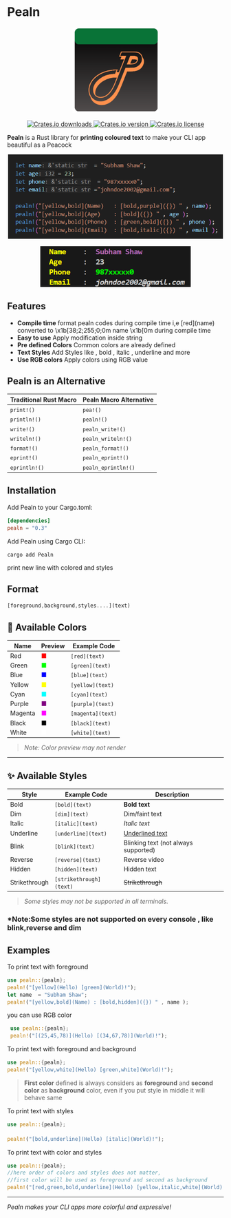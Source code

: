 # Pealn

<p align="center">
  <img src="res/pealn_icon.png" alt="Pealn Icon" width="200" />
</p>

<p align="center">
  <a href="https://crates.io/crates/pealn">
    <img src="https://img.shields.io/crates/d/pealn.svg" alt="Crates.io downloads">
  </a>
  <a href="https://crates.io/crates/pealn">
    <img src="https://img.shields.io/crates/v/pealn.svg" alt="Crates.io version">
  </a>
  <a href="https://crates.io/crates/pealn">
    <img src="https://img.shields.io/crates/l/pealn.svg" alt="Crates.io license">
  </a>
</p>


**Pealn** is a Rust library for **printing coloured text** to make your CLI app  beautiful as a Peacock




<p align="center">
  <img src="res/code_screenshot.png" alt="Pealn Icon" width="500" />
</p>

<p align="center">
  <img src="res/result_screenshot.png" alt="Pealn Icon" width="350" />
</p>

## Features
- **Compile time** format pealn codes during compile time i,e \[red](name) converted to \x1b\[38;2;255;0;0m name \x1b[0m during compile time
- **Easy to use** Apply modification inside string
- **Pre defined Colors** Common colors  are already defined
- **Text Styles** Add Styles like , bold , italic , underline and more
- **Use RGB colors** Apply colors using RGB value


## Pealn is an Alternative

| Traditional Rust Macro | Pealn Macro Alternative|
|------------------------|------------------------|
| `print!()`             | `pea!()`               |
| `println!()`           | `pealn!()`             |
| `write!()`             | `pealn_write!()`       |
| `writeln!()`           | `pealn_writeln!()`     |
| `format!()`            | `pealn_format!()`      |
| `eprint!()`            | `pealn_eprint!()`      |
| `eprintln!()`          | `pealn_eprintln!()`    |
## Installation

Add Pealn to your Cargo.toml:

```toml
[dependencies]
pealn = "0.3"
```

Add Pealn using Cargo CLI:
```
cargo add Pealn
```

print new line  with colored and styles
## Format

```rust
[foreground,background,styles....](text) 
```

## 🎨 Available Colors

| Name      | Preview                          | Example Code         |
|-----------|----------------------------------|----------------------|
| Red       | <span style="color:#ff0000;">■</span> | `[red](text)`        |
| Green     | <span style="color:#00ff00;">■</span> | `[green](text)`      |
| Blue      | <span style="color:#0000ff;">■</span> | `[blue](text)`       |
| Yellow    | <span style="color:#ffff00;">■</span> | `[yellow](text)`     |
| Cyan      | <span style="color:#00ffff;">■</span> | `[cyan](text)`       |
| Purple    | <span style="color:#800080;">■</span> | `[purple](text)`     |
| Magenta   | <span style="color:#ff00ff;">■</span> | `[magenta](text)`    |
| Black     | <span style="color:#000000;">■</span> | `[black](text)`      |
| White     | <span style="color:#ffffff;">■</span> | `[white](text)`      |

> *Note: Color preview may not render*

---

## ✨ Available Styles

| Style          | Example Code         | Description                  |
|----------------|---------------------|------------------------------|
| Bold           | `[bold](text)`      | **Bold text**                |
| Dim            | `[dim](text)`       | Dim/faint text               |
| Italic         | `[italic](text)`    | *Italic text*                |
| Underline      | `[underline](text)` | <u>Underlined text</u>       |
| Blink          | `[blink](text)`     | Blinking text (not always supported) |
| Reverse        | `[reverse](text)`   | Reverse video                |
| Hidden         | `[hidden](text)`    | Hidden text                  |
| Strikethrough  | `[strikethrough](text)` | ~~Strikethrough~~           |

> *Some styles may not be supported in all terminals.*


### *Note:Some styles are not supported on every console , like blink,reverse and dim 
## Examples
 
 To print text with foreground
 ```rust
 use pealn::{pealn};
 pealn!("[yellow](Hello) [green](World)!");
 let name  = "Subham Shaw";
 pealn!("[yellow,bold](Name) : [bold,hidden]({}) " , name );
 ```

 you can use RGB color 

```rust
 use pealn::{pealn};
 pealn!("[(25,45,78)](Hello) [(34,67,78)](World)!");
 ```

 To print text with foreground and background
 ```rust
 use pealn::{pealn};
 pealn!("[yellow,white](Hello) [green,white](World)!");
 ```
 > **First color** defined is always considers as **foreground** and **second color** as **background** color, even if you put style in middle it will behave same 

 To print text with styles
 ```rust
 use pealn::{pealn};
 
 pealn!("[bold,underline](Hello) [italic](World)!");
 ```
 
 To print text with color and styles
 ```rust
 use pealn::{pealn};
 //here order of colors and styles does not matter, 
 //first color will be used as foreground and second as background
 pealn!("[red,green,bold,underline](Hello) [yellow,italic,white](World)!");
 ```
---

*Pealn makes your CLI apps more colorful and expressive!*
